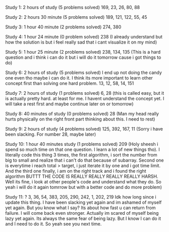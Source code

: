 Study 1: 2 hours of study (5 problems solved)
169, 23, 26, 80, 88

Study 2: 2 hours 30 minute (5 problems solved)
189, 121, 122, 55, 45

Study 3: 1 hour 40 minute (2 problems solved)
274, 380

Study 4: 1 hour 24 minute (0 problem solved)
238 (I already understand but how the solution is but i feel really sad that i cant visualize it on my mind)

Study 5: 1 hour 25 minute (2 problems solved)
238, 134, 135 (This is a hard question and i think i can do it but i will do it tomorrow cause i got things to do)

Study 6: 2 hours of study (5 problems solved)
I end up not doing the candy one even tho maybe i can do it. I think its more important to learn other concept first than solving one hard problem.
13, 12, 58, 14, 151

Study 7: 2 hours of study (1 problems solved)
6, 28 (this is called easy, but it is actually pretty hard. at least for me. I havent understand the concept yet. I will take a rest first and maybe continue later on or tomorrow)

Study 8: 40 minutes of study (0 problems solved)
28 (Man my head really hurts physically on the right front part thinking about this. I need to rest)

Study 9: 2 hours of study (4 problems solved)
125, 392, 167, 11 (Sorry i have been slacking. For number 28, maybe later)

Study 10: 1 hour 40 minutes study (1 problems solved)
209 (Holy sheesh i spend so much time on that one question. I learn a lot of new things tho). I literally code this thing 3 times, the first algorithm, i sort the number from big to small and realize that i can't do that because of subarray. Second one is everytime i reach total > target, i just iterate it by one and i got time limit. And the third one finally, i am on the right track and i found the right algorithm BUTTT THE CODE IS REALLY REALLY REALLY REALLY HARSH. Well its fine, i look at other people's code and understand what they do. So yeah i will do it again tomrrow but with a better code and do more problem)

Study 11: ?
3, 36, 54, 383, 205, 290, 242, 1, 202, 219
Idk how long since i update this thing. I have been slacking yet again and im ashamed of myself yet again. But you know what I say? Its about how fast u can return from failure. I will come back even stronger. Actually im scared of myself being lazy yet again. Its always the same fear of being lazy. But I know I can do it and I need to do it. So yeah see you next time.
